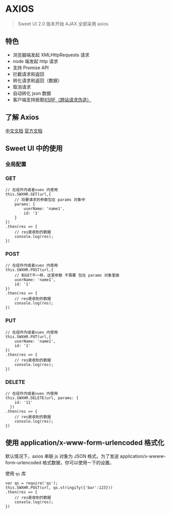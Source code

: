 # AXIOS

> Sweet UI 2.0 版本开始 AJAX 全部采用 axios

## 特色

* 浏览器端发起 XMLHttpRequests 请求
* node 端发起 http 请求
* 支持 Promise API
* 拦截请求和返回
* 转化请求和返回（数据）
* 取消请求
* 自动转化 json 数据
* 客户端支持抵御[XSRF（跨站请求伪造）](https://baike.baidu.com/item/CSRF/2735433?fr=aladdin)

## 了解 Axios

[中文文档](https://segmentfault.com/a/1190000008470355#articleHeader5)
[官方文档](https://github.com/axios/axios)

## Sweet UI 中的使用

### 全局配置

### GET

```
// 在组件内或者vuex 内使用
this.SWXHR.GET(url,{
    // 将要请求的参数包在 params 对象中
    params: {
        userName: 'name1',
        id: '1'
    }
})
.then(res => {
    // res是收到的数据
    console.log(res);
})
```

### POST

```
// 在组件内或者vuex 内使用
this.SWXHR.POST(url,{
    // 和GET不一样，这里参数 不需要 包在 params 对象里面
    userName: 'name1',
    id: '1'
})
.then(res => {
    // res是收到的数据
    console.log(res);
})
```

### PUT

```
// 在组件内或者vuex 内使用
this.SWXHR.PUT(url,{
    userName: 'name1',
    id: '1'
})
.then(res => {
    // res是收到的数据
    console.log(res);
})
```


### DELETE

```
// 在组件内或者vuex 内使用
this.SWXHR.DELETE(url, params: {
    id: '11'
  })
.then(res => {
    // res是收到的数据
    console.log(res);
})
```


## 使用 application/x-www-form-urlencoded 格式化

默认情况下，axios 串联 js 对象为 JSON 格式。为了发送 application/x-wwww-form-urlencoded 格式数据，你可以使用一下的设置。

使用 `qs` 库

```
var qs = require('qs');
this.SWXHR.POST(url, qs.stringify({'bar':123}))
.then(res => {
    // res是收到的数据
    console.log(res);
})
```
